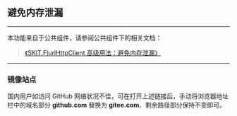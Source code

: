﻿## 避免内存泄漏

---

本功能来自于公共组件，请参阅公共组件下的相关文档：

> [《SKIT.FlurlHttpClient 高级用法：避免内存泄漏》](https://github.com/fudiwei/DotNetCore.SKIT.FlurlHttpClient/blob/main/docs/README.md)

---

### 镜像站点

国内用户如访问 GitHub 网络状况不佳，可在打开上述链接后，手动将浏览器地址栏中的域名部分 **github.com** 替换为 **gitee.com**、剩余路径部分保持不变即可。
